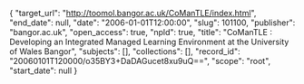 {
  "target_url": "http://toomol.bangor.ac.uk/CoManTLE/index.html", 
  "end_date": null, 
  "date": "2006-01-01T12:00:00", 
  "slug": 101100, 
  "publisher": "bangor.ac.uk", 
  "open_access": true, 
  "npld": true, 
  "title": "CoManTLE : Developing an Integrated Managed Learning Environment at the University of Wales Bangor", 
  "subjects": [], 
  "collections": [], 
  "record_id": "20060101T120000/o35BY3+DaDAGucet8xu9uQ==", 
  "scope": "root", 
  "start_date": null
}


